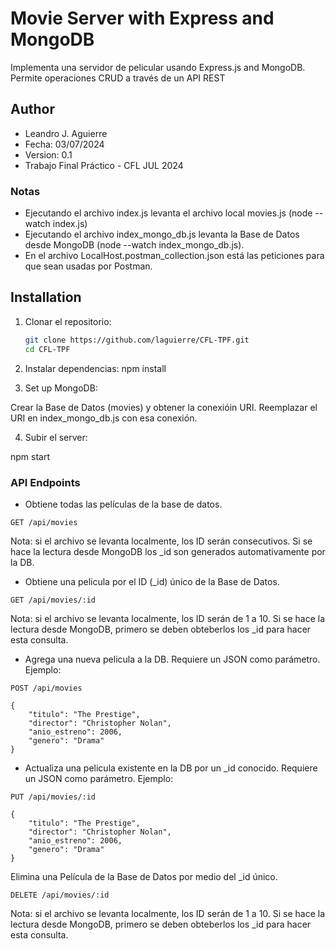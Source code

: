 # Movie Server with Express and MongoDB

Implementa una servidor de pelicular usando Express.js and MongoDB. Permite operaciones CRUD a través de un API REST

## Author
- Leandro J. Aguierre
- Fecha: 03/07/2024
- Version: 0.1
- Trabajo Final Práctico - CFL JUL 2024

### Notas
- Ejecutando el archivo index.js levanta el archivo local movies.js (node --watch index.js)
- Ejecutando el archivo index_mongo_db.js levanta la Base de Datos desde MongoDB (node --watch index_mongo_db.js).
- En el archivo LocalHost.postman_collection.json está las peticiones para que sean usadas por Postman.

## Installation

1. Clonar el repositorio:
   ```bash
   git clone https://github.com/laguierre/CFL-TPF.git
   cd CFL-TPF

2. Instalar dependencias:
npm install

3. Set up MongoDB:

Crear la Base de Datos (movies) y obtener la conexióin URI.
Reemplazar el URI en index_mongo_db.js con esa conexión. 

4. Subir el server:

npm start

### API Endpoints
- Obtiene todas las películas de la base de datos.

`GET /api/movies`
    
Nota: si el archivo se levanta localmente, los ID serán consecutivos. Si se hace la lectura desde MongoDB los _id son generados automativamente por la DB.

- Obtiene una pelicula por el ID (_id) único de la Base de Datos.

`GET /api/movies/:id`

Nota: si el archivo se levanta localmente, los ID serán de 1 a 10. Si se hace la lectura desde MongoDB, primero se deben obteberlos los _id para hacer esta consulta.

- Agrega una nueva pelicula a la DB. Requiere un JSON como parámetro. Ejemplo:
    
`POST /api/movies`
    
```
{
    "titulo": "The Prestige",
    "director": "Christopher Nolan",
    "anio_estreno": 2006,
    "genero": "Drama"
}
```

- Actualiza una pelicula existente en la DB por un _id conocido. Requiere un JSON como parámetro. Ejemplo:

`PUT /api/movies/:id`

```
{
    "titulo": "The Prestige",
    "director": "Christopher Nolan",
    "anio_estreno": 2006,
    "genero": "Drama"
}
```

Elimina una Película de la Base de Datos por medio del _id único.

`DELETE /api/movies/:id`

Nota: si el archivo se levanta localmente, los ID serán de 1 a 10. Si se hace la lectura desde MongoDB, primero se deben obteberlos los _id para hacer esta consulta.
